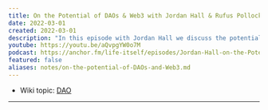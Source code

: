 ```yaml
---
title: On the Potential of DAOs & Web3 with Jordan Hall & Rufus Pollock
date: 2022-03-01
created: 2022-03-01
description: "In this episode with Jordan Hall we discuss the potential of DAOs for social change."
youtube: https://youtu.be/aQvpgYW0o7M
podcast: https://anchor.fm/life-itself/episodes/Jordan-Hall-on-the-Potential-of-DAOs-e1f5rm9/a-a7gpq18
featured: false
aliases: notes/on-the-potential-of-DAOs-and-Web3.md
---
```


* Wiki topic:  [DAO](../concepts/dao.md)

***

